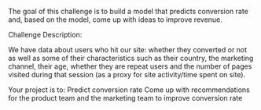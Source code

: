 The goal of this challenge is to build a model that predicts conversion rate and, based on the model, come up with ideas to improve revenue.

Challenge Description:

We have data about users who hit our site: whether they converted or not as well as some of their characteristics such as their country, the marketing channel, their age, whether they are repeat users and the number of pages visited during that session (as a proxy for site activity/time spent on site). 

Your project is to: Predict conversion rate Come up with recommendations for the product team and the marketing team to improve conversion rate 
